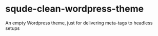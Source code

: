 # squde-clean-wordpress-theme
An empty Wordpress theme, just for delivering meta-tags to headless setups
